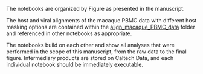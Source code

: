 The notebooks are organized by Figure as presented in the manuscript.

The host and viral alignments of the macaque PBMC data with different host masking options are contained within the [align_macaque_PBMC_data](https://github.com/pachterlab/LSCHWCP_2023/tree/main/Notebooks/align_macaque_PBMC_data) folder and referenced in other notebooks as appropriate.

The notebooks build on each other and show all analyses that were performed in the scope of this manuscript, from the raw data to the final figure. Intermediary products are stored on Caltech Data, and each individual notebook should be immediately executable.
